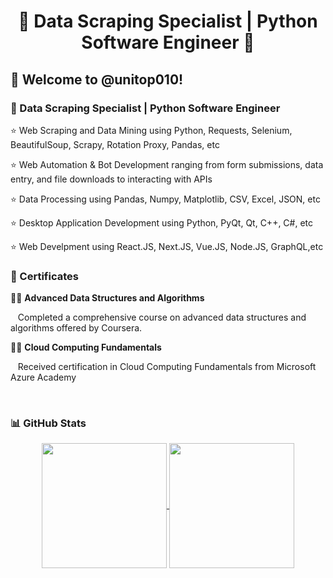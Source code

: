 <h1 align="center" title="...and I'm happy to see you here :)">🏅 Data Scraping Specialist | Python Software Engineer 🏅</a></h1>

<h2>🙏 Welcome to @unitop010!</h2>

<h3>📌 Data Scraping Specialist | Python Software Engineer </h3>

⭐ Web Scraping and Data Mining using Python, Requests, Selenium, BeautifulSoup, Scrapy, Rotation Proxy, Pandas, etc

⭐ Web Automation & Bot Development ranging from form submissions, data entry, and file downloads to interacting with APIs

⭐ Data Processing using Pandas, Numpy, Matplotlib, CSV, Excel, JSON, etc

⭐ Desktop Application Development using Python, PyQt, Qt, C++, C#, etc

⭐ Web Develpment using React.JS, Next.JS, Vue.JS, Node.JS, GraphQL,etc
<br/>  
<h3>📌 Certificates</h3>

👨‍🎓 <strong>Advanced Data Structures and Algorithms</strong>

&nbsp;&nbsp;&nbsp;Completed a comprehensive course on advanced data structures and algorithms offered by Coursera.

👨‍🎓 <strong>Cloud Computing Fundamentals</strong>

&nbsp;&nbsp;&nbsp;Received certification in Cloud Computing Fundamentals from Microsoft Azure Academy

<br/>  
<h3>📊 GitHub Stats</h3>
<p align="center">
  <a href="https://github.com/OnlyForward0613/github-readme-stats">
    <img height=200 align="center" src="https://github-readme-stats-cg8z.vercel.app/api?username=unitop010&count_private=true&include_all_commits=true&show_icons=true&theme=react&card_width=350" />
  </a>
  <a href="https://github.com/OnlyForward0613/convoychat">
    <img height=200 align="center" src="https://github-readme-stats-cg8z.vercel.app/api/top-langs?username=unitop010&layout=compact&langs_count=8&card_width=350&theme=react" />
  </a>
</p>
